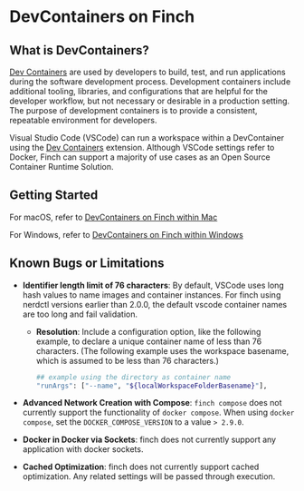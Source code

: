 # DevContainers on Finch

## What is DevContainers?

[Dev Containers](https://containers.dev/) are used by developers to build, test, and run applications during the software development process.
Development containers include additional tooling, libraries, and configurations that are helpful for the developer workflow, but not necessary or desirable in a production setting.
The purpose of development containers is to provide a consistent, repeatable environment for developers.

Visual Studio Code (VSCode) can run a workspace within a DevContainer using the [Dev Containers](https://marketplace.visualstudio.com/items?itemName=ms-vscode-remote.remote-containers) extension.
Although VSCode settings refer to Docker, Finch can support a majority of use cases as an Open Source Container Runtime Solution.

## Getting Started

For macOS, refer to [DevContainers on Finch within Mac](https://runfinch.com/docs/integrations/mac/devcontainers/)

For Windows, refer to [DevContainers on Finch within Windows](https://runfinch.com/docs/integrations/windows/devcontainers/)


## Known Bugs or Limitations

- **Identifier length limit of 76 characters**: By default, VSCode uses long hash values to name images and container instances. For finch using nerdctl versions earlier than 2.0.0, the default vscode container names are too long and fail validation.
  - **Resolution**: Include a configuration option, like the following example, to declare a unique container name of less than 76 characters. (The following example uses the workspace basename, which is assumed to be less than 76 characters.)

    ```bash
    ## example using the directory as container name
    "runArgs": ["--name", "${localWorkspaceFolderBasename}"],
    ```

- **Advanced Network Creation with Compose**: `finch compose` does not currently support the functionality of `docker compose`. When using `docker compose`, set the `DOCKER_COMPOSE_VERSION` to a value `> 2.9.0`.

- **Docker in Docker via Sockets**: finch does not currently support any application with docker sockets.

- **Cached Optimization**: finch does not currently support cached optimization. Any related settings will be passed through execution.
